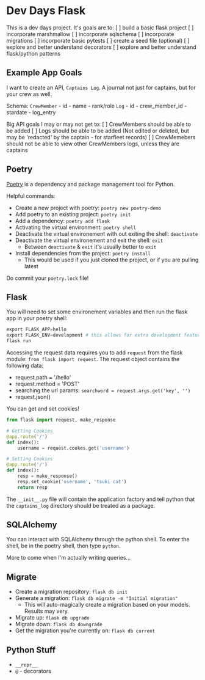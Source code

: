 # Dev Days Flask

This is a dev days project. It's goals are to:
[ ] build a basic flask project
[ ] incorporate marshmallow 
[ ] incorporate sqlschema
[ ] incorporate migrations
[ ] incorporate basic pytests
[ ] create a seed file (optional)
[ ] explore and better understand decorators
[ ] explore and better understand flask/python patterns

## Example App Goals

I want to create an API, `Captains Log`. A journal not just for captains, but for your crew as well. 

Schema:
`CrewMember` 
    - id
    - name
    - rank/role
`Log`
    - id
    - crew_member_id
    - stardate
    - log_entry

Big API goals I may or may not get to:
[ ] CrewMembers should be able to be added
[ ] Logs should be able to be added (Not edited or deleted, but may be 'redacted' by the captain - for starfleet records)
[ ] CrewMemebers should not be able to view other CrewMembers logs, unless they are captains

## Poetry

[Poetry](https://python-poetry.org/docs/) is a dependency and package management tool for Python.

Helpful commands:
- Create a new project with poetry: `poetry new poetry-demo`
- Add poetry to an existing project: `poetry init`
- Add a dependency: `poetry add flask`
- Activating the virtual environment: `poetry shell`
- Deactivate the virtual environement with out exiting the shell: `deactivate`
- Deactivate the virtual environement and exit the shell: `exit`
    - Between `deactivate` & `exit` it's usually better to `exit`
- Install dependencies from the project: `poetry install`
    - This would be used if you just cloned the project, or if you are pulling latest

Do commit your `poetry.lock` file! 

## Flask

You will need to set some environement variables and then run the flask app in your poetry shell:
```py
export FLASK_APP=hello
export FLASK_ENV=development # this allows for extra development features, like the flask debugger!
flask run
```

Accessing the request data requires you to add `request` from the flask module: `from flask import request`.
The request object contains the following data:
- request.path = '/hello'
- request.method = 'POST'
- searching the url params: `searchword = request.args.get('key', '')`
- request.json()

You can get and set cookies!
```py
from flask import request, make_response

# Getting Cookies
@app.route('/')
def index():
    username = request.cookes.get('username')

# Setting Cookies
@app.route('/')
def index():
    resp = make_response()
    resp.set_cookie('username', 'tsuki cat')
    return resp
```

The `__init__.py` file will contain the application factory and tell python that the `captains_log` directory should be treated as a package.

## SQLAlchemy

You can interact with SQLAlchemy through the python shell. To enter the shell, be in the poetry shell, then type `python`.

More to come when I'm actually writing queries...

## Migrate

* Create a migration repository: `flask db init`
* Generate a migration: `flask db migrate -m "Initial migration"`
    * This will auto-magically create a migration based on your models. Results may very.
* Migrate up: `flask db upgrade`
* Migrate down: `flask db downgrade`
* Get the migration you're currently on: `flask db current`

## Python Stuff

* `__repr__`
* `@` - decorators

